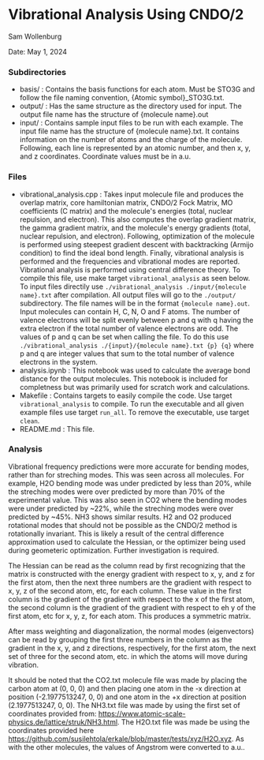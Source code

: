 # Vibrational Analysis Using CNDO/2
Sam Wollenburg

Date: May 1, 2024

### Subdirectories

- basis/ : Contains the basis functions for each atom. Must be STO3G and follow the file naming convention, {Atomic symbol}_STO3G.txt.
- output/ : Has the same structure as the directory used for input. The output file name has the structure of {molecule name}.out
- input/ : Contains sample input files to be run with each example. The input file name has the structure of {molecule name}.txt. It contains information on the number of atoms and the charge of the molecule. Following, each line is represented by an atomic number, and then x, y, and z coordinates. Coordinate values must be in a.u.

### Files

- vibrational_analysis.cpp : Takes input molecule file and produces the overlap matrix, core hamiltonian matrix, CNDO/2 Fock Matrix, MO coefficients (C matrix) and the molecule's energies (total, nuclear repulsion, and electron). This also computes the overlap gradient matrix, the gamma gradient matrix, and the molecule's energy gradients (total, nuclear repulsion, and electron). Following, optimization of the molecule is performed using steepest gradient descent with backtracking (Armijo condition) to find the ideal bond length. Finally, vibrational analysis is performed and the frequencies and vibrational modes are reported. Vibrational analysis is performed using central difference theory. To compile this file, use make target `vibrational_analysis` as seen below. To input files directily use `./vibrational_analysis ./input/{molecule name}.txt` after compilation. All output files will go to the `./output/` subdirectory. The file names will be in the format `{molecule name}.out`. Input molecules can contain H, C, N, O and F atoms. The number of valence electrons will be split evenly between p and q with q having the extra electron if the total number of valence electrons are odd. The values of p and q can be set when calling the file. To do this use `./vibrational_analysis ./{input}/{molecule name}.txt {p} {q}` where p and q are integer values that sum to the total number of valence electrons in the system. 
- analysis.ipynb : This notebook was used to calculate the average bond distance for the output molecules. This notebook is included for completness but was primarily used for scratch work and calculations.
- Makefile : Contains targets to easily compile the code. Use target `vibrational_analysis` to compile. To run the executable and all given example files use target `run_all`. To remove the executable, use target `clean`.
- README.md : This file.

### Analysis
Vibrational frequency predictions were more accurate for bending modes, rather than for streching modes. This was seen across all molecules. For example, H2O bending mode was under predicted by less than 20%, while the streching modes were over predicted by more than 70% of the experimental value. This was also seen in CO2 where the bending modes were under predicted by ~22%, while the streching modes were over predicted by ~45%. NH3 shows similar results. H2 and O2 produced rotational modes that should not be possible as the CNDO/2 method is rotationally invariant. This is likely a result of the central difference approximation used to calculate the Hessian, or the optimizer being used during geometeric optimization. Further investigation is required.

The Hessian can be read as the column read by first recognizing that the matrix is constructed with the energy gradient with respect to x, y, and z for the first atom, then the next three numbers are the gradient with respect to x, y, z of the second atom, etc, for each column. These value in the first column is the gradient of the gradient with respect to the x of the first atom, the second column is the gradient of the gradient with respect to eh y of the first atom, etc for x, y, z, for each atom. This produces a symmetric matrix. 

After mass weighting and diagonalization, the normal modes (eigenvectors) can be read by grouping the first three numbers in the column as the gradient in the x, y, and z directions, respectively, for the first atom, the next set of three for the second atom, etc. in which the atoms will move during vibration. 

It should be noted that the CO2.txt molecule file was made by placing the carbon atom at (0, 0, 0) and then placing one atom in the -x direction at position (-2.1977513247, 0, 0) and one atom in the +x direction at position (2.1977513247, 0, 0). The NH3.txt file was made by using the first set of coordinates provided from: https://www.atomic-scale-physics.de/lattice/struk/NH3.html. The H2O.txt file was made be using the coordinates provided here https://github.com/susilehtola/erkale/blob/master/tests/xyz/H2O.xyz. As with the other molecules, the values of Angstrom were converted to a.u..